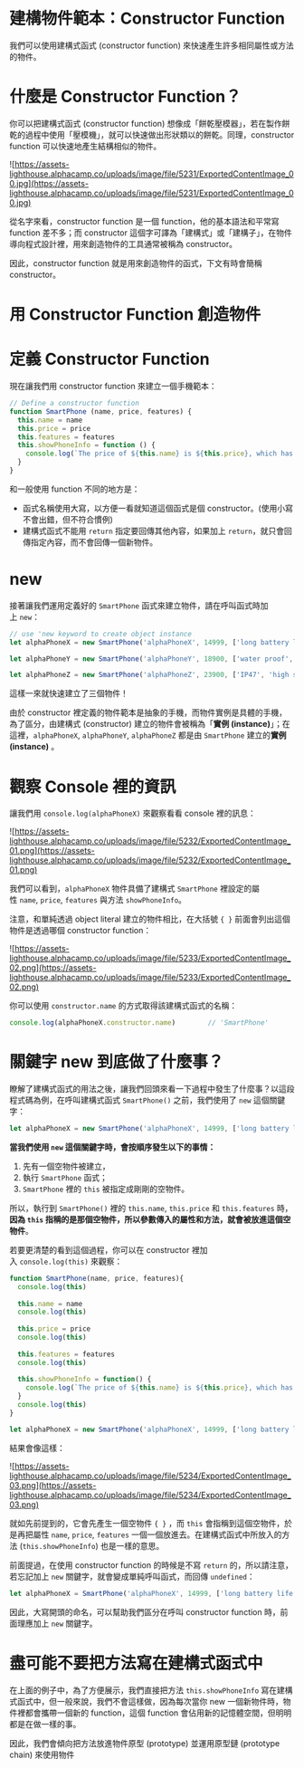 # 建構物件範本：Constructor Function

我們可以使用建構式函式 (constructor function) 來快速產生許多相同屬性或方法的物件。

# 什麼是 Constructor Function？

你可以把建構式函式 (constructor function) 想像成「餅乾壓模器」，若在製作餅乾的過程中使用「壓模機」，就可以快速做出形狀類以的餅乾。同理，constructor function 可以快速地產生結構相似的物件。

![https://assets-lighthouse.alphacamp.co/uploads/image/file/5231/ExportedContentImage_00.jpg](https://assets-lighthouse.alphacamp.co/uploads/image/file/5231/ExportedContentImage_00.jpg)

從名字來看，constructor function 是一個 function，他的基本語法和平常寫 function 差不多；而 constructor 這個字可譯為「建構式」或「建構子」，在物件導向程式設計裡，用來創造物件的工具通常被稱為 constructor。

因此，constructor function 就是用來創造物件的函式，下文有時會簡稱 constructor。

# 用 Constructor Function 創造物件

# **定義 Constructor Function**

現在讓我們用 constructor function 來建立一個手機範本：

```jsx
// Define a constructor function
function SmartPhone (name, price, features) {
  this.name = name
  this.price = price
  this.features = features
  this.showPhoneInfo = function () {
    console.log(`The price of ${this.name} is ${this.price}, which has the newest features such as ${this.features.join(', ')}.`)
  }
}
```

和一般使用 function 不同的地方是：

- 函式名稱使用大寫，以方便一看就知道這個函式是個 constructor。(使用小寫不會出錯，但不符合慣例)
- 建構式函式不能用 `return` 指定要回傳其他內容，如果加上 `return`，就只會回傳指定內容，而不會回傳一個新物件。

# **new**

接著讓我們運用定義好的 `SmartPhone` 函式來建立物件，請在呼叫函式時加上 `new`：

```jsx
// use 'new keyword to create object instance
let alphaPhoneX = new SmartPhone('alphaPhoneX', 14999, ['long battery life', 'AI camera'])

let alphaPhoneY = new SmartPhone('alphaPhoneY', 18900, ['water proof', 'high screen resolution'])

let alphaPhoneZ = new SmartPhone('alphaPhoneZ', 23900, ['IP47', 'high screen resolution', 'full display'])
```

這樣一來就快速建立了三個物件！

由於 constructor 裡定義的物件範本是抽象的手機，而物件實例是具體的手機，為了區分，由建構式 (constructor) 建立的物件會被稱為「**實例 (instance)**」；在這裡，`alphaPhoneX`, `alphaPhoneY`, `alphaPhoneZ` 都是由 `SmartPhone` 建立的**實例 (instance)** 。

# 觀察 Console 裡的資訊

讓我們用 `console.log(alphaPhoneX)` 來觀察看看 console 裡的訊息：

![https://assets-lighthouse.alphacamp.co/uploads/image/file/5232/ExportedContentImage_01.png](https://assets-lighthouse.alphacamp.co/uploads/image/file/5232/ExportedContentImage_01.png)

我們可以看到，`alphaPhoneX` 物件具備了建構式 `SmartPhone` 裡設定的屬性 `name`, `price`, `features` 與方法 `showPhoneInfo`。

注意，和單純透過 object literal 建立的物件相比，在大括號 `{ }` 前面會列出這個物件是透過哪個 constructor function：

![https://assets-lighthouse.alphacamp.co/uploads/image/file/5233/ExportedContentImage_02.png](https://assets-lighthouse.alphacamp.co/uploads/image/file/5233/ExportedContentImage_02.png)

你可以使用 `constructor.name` 的方式取得該建構式函式的名稱：

```jsx
console.log(alphaPhoneX.constructor.name)        // 'SmartPhone'
```

# 關鍵字 new 到底做了什麼事？

瞭解了建構式函式的用法之後，讓我們回頭來看一下過程中發生了什麼事？以這段程式碼為例，在呼叫建構式函式 `SmartPhone()` 之前，我們使用了 `new` 這個關鍵字：

```jsx
let alphaPhoneX = new SmartPhone('alphaPhoneX', 14999, ['long battery life', 'AI camera'])
```

**當我們使用 `new` 這個關鍵字時，會按順序發生以下的事情：**

1. 先有一個空物件被建立，
2. 執行 `SmartPhone` 函式；
3. `SmartPhone` 裡的 `this` 被指定成剛剛的空物件。

所以，執行到 `SmartPhone()` 裡的 `this.name`, `this.price` 和 `this.features` 時，**因為 `this` 指稱的是那個空物件，所以參數傳入的屬性和方法，就會被放進這個空物件**。

若要更清楚的看到這個過程，你可以在 constructor 裡加入 `console.log(this)` 來觀察：

```jsx
function SmartPhone(name, price, features){
  console.log(this)
    
  this.name = name
  console.log(this)
    
  this.price = price
  console.log(this)
    
  this.features = features
  console.log(this)
    
  this.showPhoneInfo = function() {
    console.log(`The price of ${this.name} is ${this.price}, which has the newest features such as ${this.features.join(', ')}.`)
  }
  console.log(this)
}

let alphaPhoneX = new SmartPhone('alphaPhoneX', 14999, ['long battery life', 'AI camera'])
```

結果會像這樣：

![https://assets-lighthouse.alphacamp.co/uploads/image/file/5234/ExportedContentImage_03.png](https://assets-lighthouse.alphacamp.co/uploads/image/file/5234/ExportedContentImage_03.png)

就如先前提到的，它會先產生一個空物件 `{ }` ，而 `this` 會指稱到這個空物件，於是再把屬性 `name`, `price`, `features` 一個一個放進去。在建構式函式中所放入的方法 (`this.showPhoneInfo`) 也是一樣的意思。

前面提過，在使用 constructor function 的時候是不寫 `return` 的，所以請注意，若忘記加上 `new` 關鍵字，就會變成單純呼叫函式，而回傳 `undefined`：

```jsx
let alphaPhoneX = SmartPhone('alphaPhoneX', 14999, ['long battery life', 'AI camera'])
```

因此，大寫開頭的命名，可以幫助我們區分在呼叫 constructor function 時，前面理應加上 `new` 關鍵字。

# 盡可能不要把方法寫在建構式函式中

在上面的例子中，為了方便展示，我們直接把方法 `this.showPhoneInfo` 寫在建構式函式中，但一般來說，我們不會這樣做，因為每次當你 new 一個新物件時，物件裡都會攜帶一個新的 function，這個 function 會佔用新的記憶體空間，但明明都是在做一樣的事。

因此，我們會傾向把方法放進物件原型 (prototype) 並運用原型鏈 (prototype chain) 來使用物件